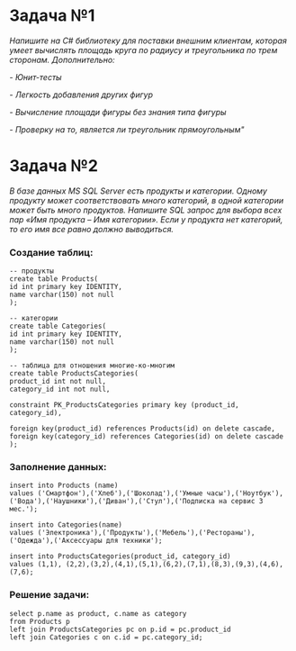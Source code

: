 # Задача №1

*Напишите на C# библиотеку для поставки внешним клиентам, которая умеет вычислять площадь круга по радиусу и треугольника по трем сторонам. Дополнительно:*

 *- Юнит-тесты*
 
 *- Легкость добавления других фигур*
 
 *- Вычисление площади фигуры без знания типа фигуры*
 
 *- Проверку на то, является ли треугольник прямоугольным"*
 
# Задача №2

*В базе данных MS SQL Server есть продукты и категории. Одному продукту может соответствовать много категорий, в одной категории может быть много продуктов. Напишите SQL запрос для выбора всех пар «Имя продукта – Имя категории». Если у продукта нет категорий, то его имя все равно должно выводиться.*

###  Создание таблиц:
    -- продукты
    create table Products(
    id int primary key IDENTITY,
    name varchar(150) not null
    );
    
    -- категории
    create table Categories(
    id int primary key IDENTITY,
    name varchar(150) not null
    );
    
    -- таблица для отношения многие-ко-многим
    create table ProductsCategories(
    product_id int not null,
    category_id int not null,
    
    constraint PK_ProductsCategories primary key (product_id, category_id),
    
    foreign key(product_id) references Products(id) on delete cascade,
    foreign key(category_id) references Categories(id) on delete cascade
    );

###  Заполнение данных:
    insert into Products (name)
    values ('Смартфон'),('Хлеб'),('Шоколад'),('Умные часы'),('Ноутбук'),('Вода'),('Наушники'),('Диван'),('Стул'),('Подписка на сервис 3 мес.');
    
    insert into Categories(name)
    values ('Электроника'),('Продукты'),('Мебель'),('Рестораны'),('Одежда'),('Аксессуары для техники');
    
    insert into ProductsCategories(product_id, category_id)
    values (1,1), (2,2),(3,2),(4,1),(5,1),(6,2),(7,1),(8,3),(9,3),(4,6),(7,6);

### Решение задачи:
    select p.name as product, c.name as category 
    from Products p
    left join ProductsCategories pc on p.id = pc.product_id
    left join Categories c on c.id = pc.category_id;
